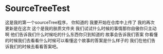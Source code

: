 # SourceTreeTest
这是我的第一个sourceTree程序，
你知道的
我要开始在仓库中上传了
我的再次更新是在这次
这个是我的肤质文件夹
我们试试什么时候的事情那你自傲你只主动啊
他们告诉我们什么时候吃的什么东西你只到知道的
故事会告诉我们答案
你看懂的时候我们去看看什么时候可以看懂这个故事的答案是什么样子的
我们在他们告诉我们的时候去看看答案吧。
